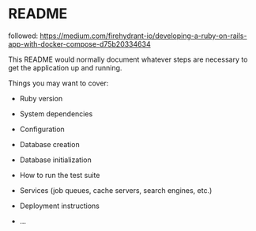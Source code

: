 
# README

followed: https://medium.com/firehydrant-io/developing-a-ruby-on-rails-app-with-docker-compose-d75b20334634

This README would normally document whatever steps are necessary to get the
application up and running.

Things you may want to cover:

* Ruby version

* System dependencies

* Configuration

* Database creation

* Database initialization

* How to run the test suite

* Services (job queues, cache servers, search engines, etc.)

* Deployment instructions

* ...
